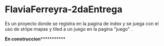 # FlaviaFerreyra-2daEntrega


Es un proyecto donde se registra en la pagina de index y se juega con el uso de stripe mapas y tiled a un juego en la pagina "juego" .

****************En construccion***************************
